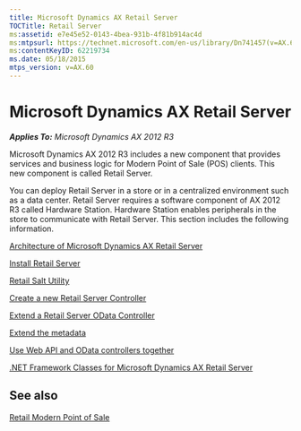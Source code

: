 ```yaml
---
title: Microsoft Dynamics AX Retail Server
TOCTitle: Retail Server
ms:assetid: e7e45e52-0143-4bea-931b-4f81b914ac4d
ms:mtpsurl: https://technet.microsoft.com/en-us/library/Dn741457(v=AX.60)
ms:contentKeyID: 62219734
ms.date: 05/18/2015
mtps_version: v=AX.60
---
```


# Microsoft Dynamics AX Retail Server 


_**Applies To:** Microsoft Dynamics AX 2012 R3_

Microsoft Dynamics AX 2012 R3 includes a new component that provides services and business logic for Modern Point of Sale (POS) clients. This new component is called Retail Server.

You can deploy Retail Server in a store or in a centralized environment such as a data center. Retail Server requires a software component of AX 2012 R3 called Hardware Station. Hardware Station enables peripherals in the store to communicate with Retail Server. This section includes the following information.

[Architecture of Microsoft Dynamics AX Retail Server](architecture-of-microsoft-dynamics-ax-retail-server.md)

[Install Retail Server](install-retail-server.md)

[Retail Salt Utility](retail-salt-utility.md)

[Create a new Retail Server Controller](create-a-new-retail-server-controller.md)

[Extend a Retail Server OData Controller](extend-a-retail-server-odata-controller.md)

[Extend the metadata](extend-the-metadata.md)

[Use Web API and OData controllers together](use-web-api-and-odata-controllers-together.md)

[.NET Framework Classes for Microsoft Dynamics AX Retail Server](net-framework-classes-for-microsoft-dynamics-ax-retail-server.md)

## See also

[Retail Modern Point of Sale](retail-modern-point-of-sale.md)

  


